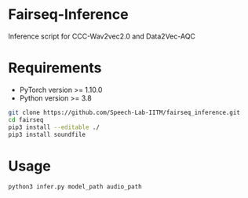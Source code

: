 # Fairseq-Inference
Inference script for CCC-Wav2vec2.0 and Data2Vec-AQC

# Requirements
* PyTorch version >= 1.10.0
* Python version >= 3.8

``` bash
git clone https://github.com/Speech-Lab-IITM/fairseq_inference.git
cd fairseq
pip3 install --editable ./
pip3 install soundfile
```
<!-- In our tests, we used following:
* Python == 3.8.10
* torch == 1.12.1
* torchaudio == 0.12.1
* CUDA == 11.3 -->

# Usage
``` bash
python3 infer.py model_path audio_path
```

